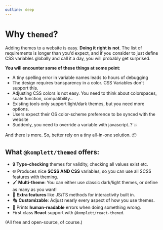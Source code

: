 ```yaml
---
outline: deep
---
```


<script setup>
  import ReactLogo from '../.vitepress/theme/components/ReactLogo.vue'
</script>

# Why `themed`?

Adding themes to a website is easy. **Doing it right is not**. The list of requirements is longer than you'd expect, and if you consider to just define CSS variables globally and call it a day, you will probably get surprised.

**You will encounter some of these things at some point:**

- A tiny spelling error in variable names leads to hours of debugging
- The design requires transparency in a color. CSS Variables don't support this.
- Adjusting CSS colors is not easy. You need to think about colorspaces, scale function, compatibility...
- Existing tools only support light/dark themes, but you need more options.
- Users expect their OS color-scheme preference to be synced with the website
- Suddenly, you need to override a variable with javascript..? :boom:

And there is more. So, better rely on a tiny all-in-one solution. 📦

## What `@komplett/themed` offers:

- 🔒 **Type-checking** themes for validity, checking all values exist etc.
- 🌐 Produces nice **SCSS AND CSS** variables, so you can use all SCSS features with theming.
- 🖌 **Multi-theme**: You can either use classic dark/light themes, or define as many as you want!
- 🚀 **Extra features** like JS/TS methods for interactivity built in.
- 🎭 **Customizable**: Adjust nearly every aspect of how you use themes.
- 🌈 Prints **human-readable** errors when doing something wrong.
- <ReactLogo /> First class **React** support with `@komplett/react-themed`.

(All free and open-source, of course.)
